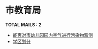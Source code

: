 # 市教育局
__TOTAL MAILS : 2__
- [能否对市幼儿园园内空气进行污染物监测](../../category/letters/2671.md)
- [学区划分](../../category/letters/2652.md)
